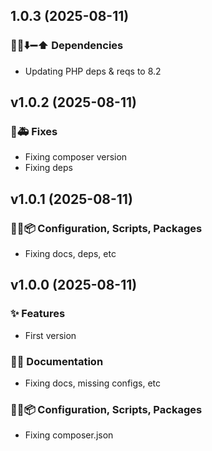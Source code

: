 ## 1.0.3 (2025-08-11)

### 📌➕⬇️➖⬆️ Dependencies

- Updating PHP deps & reqs to 8.2

## v1.0.2 (2025-08-11)

### 🐛🚑️ Fixes

- Fixing composer version
- Fixing deps

## v1.0.1 (2025-08-11)

### 🔧🔨📦️ Configuration, Scripts, Packages

- Fixing docs, deps, etc

## v1.0.0 (2025-08-11)

### ✨ Features

- First version

### 📝💡 Documentation

- Fixing docs, missing configs, etc

### 🔧🔨📦️ Configuration, Scripts, Packages

- Fixing composer.json
